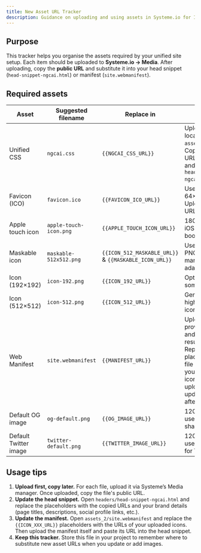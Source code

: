 ```yaml
---
title: New Asset URL Tracker
description: Guidance on uploading and using assets in Systeme.io for InsightfulAffiliate/NextGenCopyAI
---
```


## Purpose

This tracker helps you organise the assets required by your unified site setup. Each item should be uploaded to **Systeme.io → Media**. After uploading, copy the **public URL** and substitute it into your head snippet (`head-snippet-ngcai.html`) or manifest (`site.webmanifest`).

## Required assets

| Asset | Suggested filename | Replace in | Notes |
|---|---|---|---|
| Unified CSS | `ngcai.css` | `{{NGCAI_CSS_URL}}` | Upload the CSS file located at `assets_2/ngcai.css`. Copy the public URL from Systeme and paste into the `head-snippet-ngcai.html`. |
| Favicon (ICO) | `favicon.ico` | `{{FAVICON_ICO_URL}}` | Use a 32×32 or 64×64 `.ico` file. Upload and copy its URL. |
| Apple touch icon | `apple-touch-icon.png` | `{{APPLE_TOUCH_ICON_URL}}` | 180×180 PNG for iOS homescreen bookmarking. |
| Maskable icon | `maskable-512x512.png` | `{{ICON_512_MASKABLE_URL}}` & `{{MASKABLE_ICON_URL}}` | Use a 512×512 PNG with safe margins for Android adaptive icons. |
| Icon (192×192) | `icon-192.png` | `{{ICON_192_URL}}` | Optional, used by some browsers. |
| Icon (512×512) | `icon-512.png` | `{{ICON_512_URL}}` | General purpose high‑resolution icon. |
| Web Manifest | `site.webmanifest` | `{{MANIFEST_URL}}` | Upload the provided manifest and copy the resulting URL. Replace the icon placeholders in the file with the URLs of your uploaded icons before uploading, or update the manifest after upload. |
| Default OG image | `og-default.png` | `{{OG_IMAGE_URL}}` | 1200×630 PNG used for social sharing previews. |
| Default Twitter image | `twitter-default.png` | `{{TWITTER_IMAGE_URL}}` | 1200×628 PNG used specifically for Twitter cards. |

## Usage tips

1. **Upload first, copy later.** For each file, upload it via Systeme’s Media manager. Once uploaded, copy the file's public URL.
2. **Update the head snippet.** Open `headers/head-snippet-ngcai.html` and replace the placeholders with the copied URLs and your brand details (page titles, descriptions, social profile links, etc.).
3. **Update the manifest.** Open `assets_2/site.webmanifest` and replace the `{{ICON_XXX_URL}}` placeholders with the URLs of your uploaded icons. Then upload the manifest itself and paste its URL into the head snippet.
4. **Keep this tracker.** Store this file in your project to remember where to substitute new asset URLs when you update or add images.
